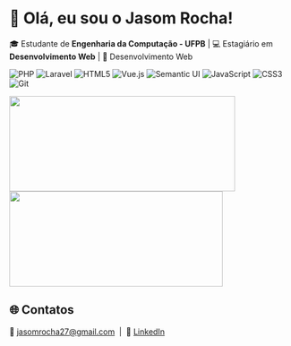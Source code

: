 # 👋 Olá, eu sou o Jasom Rocha!

🎓 Estudante de **Engenharia da Computação - UFPB** | 💻 Estagiário em **Desenvolvimento Web**  | 📔 Desenvolvimento Web

  ![PHP](https://img.shields.io/badge/-PHP-777BB4?logo=php&logoColor=white)
  ![Laravel](https://img.shields.io/badge/-Laravel-FF2D20?logo=laravel&logoColor=white)
  ![HTML5](https://img.shields.io/badge/-HTML5-E34F26?logo=html5&logoColor=white)
  ![Vue.js](https://img.shields.io/badge/-Vue.js-4FC08D?logo=vuedotjs&logoColor=white)
  ![Semantic UI](https://img.shields.io/badge/-Semantic%20UI-35BDB2?logo=semanticuireact&logoColor=white)
  ![JavaScript](https://img.shields.io/badge/-JavaScript-F7DF1E?logo=javascript&logoColor=black)
  ![CSS3](https://img.shields.io/badge/-CSS3-1572B6?logo=css3&logoColor=white)
  ![Git](https://img.shields.io/badge/-Git-F05032?logo=git&logoColor=white)

  <p>
   <img height="170" width="403" src="https://github-readme-streak-stats.herokuapp.com/?user=JasomRocha&theme=tokyonight" />
   <img height="170" width="381" src="https://github-readme-stats.vercel.app/api?username=JasomRocha&show_icons=true&theme=tokyonight&include_all_commits=true" />
  </p>


## 🌐 Contatos
📩 [jasomrocha27@gmail.com](mailto:jasom.rocha@academico.ufpb.br) &nbsp;|&nbsp;  💼 [LinkedIn](https://www.linkedin.com/in/jasom-rocha/)
